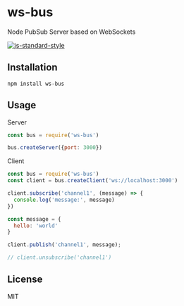 # ws-bus

Node PubSub Server based on WebSockets

[![js-standard-style](https://cdn.rawgit.com/feross/standard/master/badge.svg)](https://github.com/feross/standard)


## Installation

```
npm install ws-bus
```

## Usage

Server
```js
const bus = require('ws-bus')

bus.createServer({port: 3000})
```

Client

```js
const bus = require('ws-bus')
const client = bus.createClient('ws://localhost:3000')

client.subscribe('channel1', (message) => {
  console.log('message:', message)
})

const message = {
  hello: 'world'
}

client.publish('channel1', message);

// client.unsubscribe('channel1')

```

## License

MIT